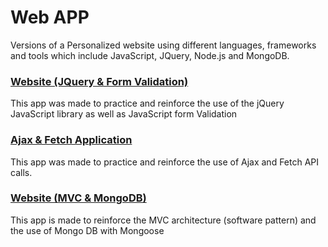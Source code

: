 
# Web APP
Versions of a Personalized website using different languages, frameworks and tools which include JavaScript, JQuery, Node.js and MongoDB.



### [Website (JQuery & Form Validation)](Website(JQuery&FormValidation)/docs/index.html)
This app was made to practice and reinforce the use of the jQuery JavaScript library as
well as JavaScript form Validation


### [Ajax & Fetch Application](Website(Ajax&Fetch)/docs/index.html)
This app was made  to practice and reinforce the use of Ajax and Fetch API calls.


### [Website (MVC & MongoDB)](Website(MVC&MongoDB)/docs/index.html)
This app is made to reinforce the MVC architecture (software pattern) and the use of
Mongo DB with Mongoose
